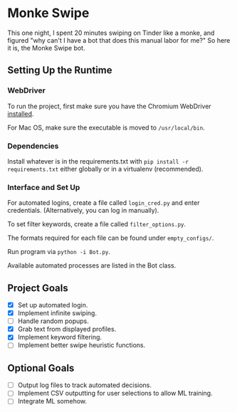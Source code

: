 # Monke Swipe
This one night, I spent 20 minutes swiping on Tinder like a monke, and figured "why can't I have a bot that does this manual labor for me?" So here it is, the Monke Swipe bot.

## Setting Up the Runtime

### WebDriver

To run the project, first make sure you have the Chromium WebDriver [installed](https://chromedriver.chromium.org/).

For Mac OS, make sure the executable is moved to `/usr/local/bin`.

### Dependencies

Install whatever is in the requirements.txt with `pip install -r requirements.txt` either globally or in a virtualenv (recommended).

### Interface and Set Up

For automated logins, create a file called `login_cred.py` and enter credentials. (Alternatively, you can log in manually).

To set filter keywords, create a file called `filter_options.py`.

The formats required for each file can be found under `empty_configs/`.

Run program via `python -i Bot.py`.

Available automated processes are listed in the Bot class.

## Project Goals

- [x] Set up automated login.
- [x] Implement infinite swiping.
- [ ] Handle random popups.
- [x] Grab text from displayed profiles.
- [x] Implement keyword filtering.
- [ ] Implement better swipe heuristic functions.

## Optional Goals

- [ ] Output log files to track automated decisions.
- [ ] Implement CSV outputting for user selections to allow ML training.
- [ ] Integrate ML somehow.
